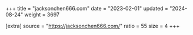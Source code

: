 +++
title = "jacksonchen666.com"
date = "2023-02-01"
updated = "2024-08-24"
weight = 3697

[extra]
source = "https://jacksonchen666.com/"
ratio = 55
size = 4
+++
